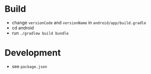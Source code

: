 # Build
- change `versionCode` and `versionName` in `android/app/build.gradle`
- cd android
- run `./gradlew build bundle`

# Development
- see `package.json`